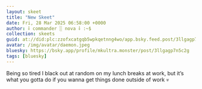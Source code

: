 ```yaml
---
layout: skeet
title: "New Skeet"
date: Fri, 28 Mar 2025 06:58:00 +0000
author: ⸸ commander ░ nova ⸸ :~$
collection: skeets
guid: at://did:plc:zzofxcatgqb5wpkqetnng4wo/app.bsky.feed.post/3llgagp7n5c2g
avatar: /img/avatar/daemon.jpeg
bluesky: https://bsky.app/profile/mkultra.monster/post/3llgagp7n5c2g
tags: [bluesky]
---
```


Being so tired I black out at random on my lunch breaks at work, but it’s what you gotta do if you wanna get things done outside of work 💀
